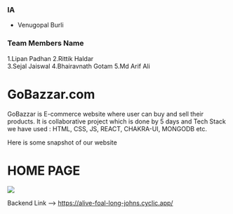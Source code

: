 ### IA ###
 - Venugopal Burli

### Team Members Name ###
1.Lipan Padhan 
2.Rittik Haldar  
3.Sejal Jaiswal
4.Bhairavnath Gotam
5.Md Arif Ali

 
# GoBazzar.com 
GoBazzar is E-commerce website where user can buy and sell  their products. It is collaborative project which is done by 5 days and Tech Stack we have used : HTML, CSS, JS, REACT, CHAKRA-UI, MONGODB etc. 

Here is some 
snapshot of  our website 

 <div> 
 <h1>HOME PAGE</h1>
    <img src="C:\Users\Lipan Padhan\Desktop\troubled-value-9978\frontend\public\homepage.png">
 </div>
 
 
 Backend Link --> https://alive-foal-long-johns.cyclic.app/

